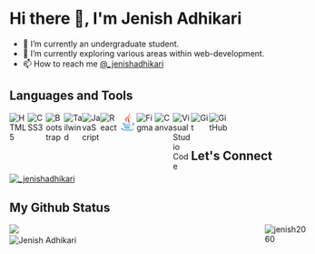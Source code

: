 # Hi there 👋, I'm Jenish Adhikari

- 🔭 I’m currently an undergraduate student.
- 🌱 I’m currently exploring various areas within web-development.
- 📫 How to reach me [@\_jenishadhikari](https://twitter.com/_jenishadhikari)

## Languages and Tools

<div>
  
<img align="left" alt="HTML5" width="32px" src="https://cdn.jsdelivr.net/gh/devicons/devicon/icons/html5/html5-original.svg" style="padding-right:10;" />
<img align="left" alt="CSS3" width="32px" src="https://cdn.jsdelivr.net/gh/devicons/devicon/icons/css3/css3-original.svg" style="padding-right:10;" />
<img align="left" alt="Bootstrap" width="32px" src="https://cdn.jsdelivr.net/gh/devicons/devicon/icons/bootstrap/bootstrap-original.svg" style="padding-right:10;" />
<img align="left" alt="Tailwind" width="32px" src="https://www.vectorlogo.zone/logos/tailwindcss/tailwindcss-icon.svg" style="padding-right:10;" />

<img align="left" alt="JavaScript" width="32px" src="https://cdn.jsdelivr.net/gh/devicons/devicon/icons/javascript/javascript-original.svg" style="padding-right:10;" />
<img align="left" alt="React" width="32px" src="https://cdn.jsdelivr.net/gh/devicons/devicon/icons/react/react-original.svg" style="padding-right:10;" />

<img align="left" alt="Java" width="32px" src="https://raw.githubusercontent.com/devicons/devicon/master/icons/java/java-original.svg" style="padding-right:10;" />

<img align="left" alt="Figma" width="32px" src="https://cdn.jsdelivr.net/gh/devicons/devicon/icons/figma/figma-original.svg" style="padding-right:10;" />
<img align="left" alt="Canva" width="32px" src="https://cdn.jsdelivr.net/gh/devicons/devicon/icons/canva/canva-original.svg" style="padding-right:10;" />

<img align="left" alt="Visual Studio Code" width="32px" src="https://cdn.jsdelivr.net/gh/devicons/devicon/icons/vscode/vscode-original.svg" style="padding-right:10;" />
<img align="left" alt="Git" width="32px" src="https://cdn.jsdelivr.net/gh/devicons/devicon/icons/git/git-original.svg" style="padding-right:10;" />
<img align="left" alt="GitHub" width="32px" src="https://user-images.githubusercontent.com/3369400/139447912-e0f43f33-6d9f-45f8-be46-2df5bbc91289.png" style="padding-right:10;" />

</div>
<br>
<br>

## Let's Connect

<p align="left">
<a href="https://twitter.com/_jenishadhikari" target="_blank"><img align="center" src="https://uxwing.com/wp-content/themes/uxwing/download/brands-and-social-media/x-social-media-logo-icon.png" alt="_jenishadhikari" height="40" width="40" /></a>
</p>

## My Github Status

<div
  style="
    display: flex;
    flex-direction: row;
  "
>
<div>
    <img
      src="https://github-readme-stats.vercel.app/api?username=jenish2060&&show_icons=true&count_private=true&theme=dark&border_radius=15%&hide_border=true"
    />
    <img
      align="left"
      src="https://streak-stats.demolab.com/?user=jenish2060&theme=dark&border_radius=5%&hide_border=true"
      alt="Jenish Adhikari"
      width="450px"
    />
</div>
<div>
    <img
      align="center"
      src="https://github-readme-stats.vercel.app/api/top-langs?username=jenish2060&show_icons=true&locale=en&theme=dark&border_radius=15%&hide_border=true"
      alt="jenish2060"
    />
</div>
</div>
